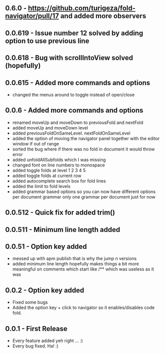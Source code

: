 ## 0.6.0 - https://github.com/turigeza/fold-navigator/pull/17 and added more observers 
## 0.0.619 - Issue number 12 solved by adding option to use previous line
## 0.0.618 - Bug with scrollIntoView solved (hopefully)
## 0.0.615 - Added more commands and options
* changed the menus around to toggle instead of open/close
## 0.0.6 - Added more commands and options
* renamed moveUp and moveDown to previousFold and nextFold
* added moveUp and moveDown level
* added previousFoldOnSameLevel. nextFoldOnSameLevel
* added the option of moving the navigator panel together with the editor window if out of range
* sorted the bug where if there was no fold in document it would throw error
* added unfoldAllSubfolds which I was missing
* changed font on line numbers to monospace
* added toggle folds at level 1 2 3 4 5
* added toggle folds at current row
* added autocomplete search box for fold lines
* added the limit to fold levels
* added grammar based options so you can now have different options per document grammar only one grammar per document just for now
## 0.0.512 - Quick fix for added trim()
## 0.0.511 - Minimum line length added
## 0.0.51 - Option key added
* messed up with apm publish that is why the jump n versions
* added minimum line length hopefully makes things a bit more meaningful on comments which start like /** which was useless as it was
## 0.0.2 - Option key added
* Fixed some bugs
* Added the option key + click to navigator so it enables/disables code fold.
## 0.0.1 - First Release
* Every feature added yeh right ... :)
* Every bug fixed. Ha! :)
